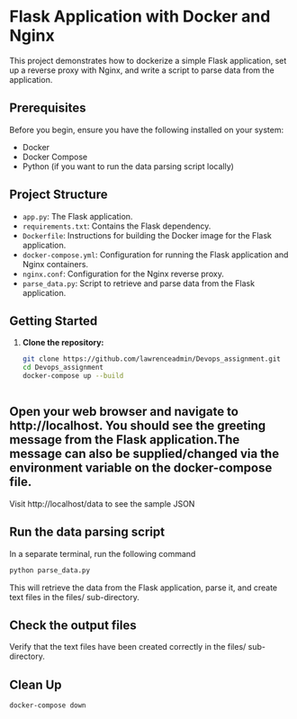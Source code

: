 # Flask Application with Docker and Nginx

This project demonstrates how to dockerize a simple Flask application, set up a reverse proxy with Nginx, and write a script to parse data from the application. 

## Prerequisites

Before you begin, ensure you have the following installed on your system:

- Docker
- Docker Compose
- Python (if you want to run the data parsing script locally)

## Project Structure

- `app.py`: The Flask application.
- `requirements.txt`: Contains the Flask dependency.
- `Dockerfile`: Instructions for building the Docker image for the Flask application.
- `docker-compose.yml`: Configuration for running the Flask application and Nginx containers.
- `nginx.conf`: Configuration for the Nginx reverse proxy.
- `parse_data.py`: Script to retrieve and parse data from the Flask application.

## Getting Started

1. **Clone the repository:**

   ```bash
   git clone https://github.com/lawrenceadmin/Devops_assignment.git
   cd Devops_assignment
   docker-compose up --build
```
```
## Open your web browser and navigate to http://localhost. You should see the greeting message from the Flask application.The message can also be supplied/changed  via the environment variable on the docker-compose file. 
Visit http://localhost/data to see the sample JSON
## Run the data parsing script

In a separate terminal, run the following command
```bash
python parse_data.py
```
This will retrieve the data from the Flask application, parse it, and create text files in the files/ sub-directory.
## Check the output files
Verify that the text files have been created correctly in the files/ sub-directory.
## Clean Up
```bash
docker-compose down
```

